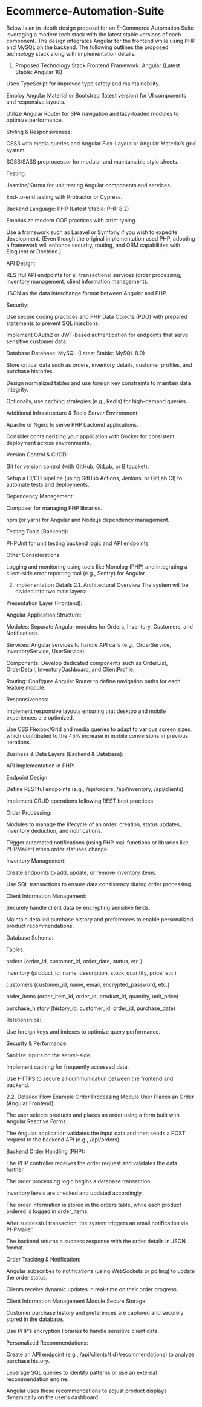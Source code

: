 # Ecommerce-Automation-Suite
Below is an in-depth design proposal for an E-Commerce Automation Suite leveraging a modern tech stack with the latest stable versions of each component. The design integrates Angular for the frontend while using PHP and MySQL on the backend. The following outlines the proposed technology stack along with implementation details.

1. Proposed Technology Stack
Frontend
Framework: Angular (Latest Stable: Angular 16)

Uses TypeScript for improved type safety and maintainability.

Employ Angular Material or Bootstrap (latest version) for UI components and responsive layouts.

Utilize Angular Router for SPA navigation and lazy-loaded modules to optimize performance.

Styling & Responsiveness:

CSS3 with media queries and Angular Flex-Layout or Angular Material’s grid system.

SCSS/SASS preprocessor for modular and maintainable style sheets.

Testing:

Jasmine/Karma for unit testing Angular components and services.

End-to-end testing with Protractor or Cypress.

Backend
Language: PHP (Latest Stable: PHP 8.2)

Emphasize modern OOP practices with strict typing.

Use a framework such as Laravel or Symfony if you wish to expedite development. (Even though the original implementation used PHP, adopting a framework will enhance security, routing, and ORM capabilities with Eloquent or Doctrine.)

API Design:

RESTful API endpoints for all transactional services (order processing, inventory management, client information management).

JSON as the data interchange format between Angular and PHP.

Security:

Use secure coding practices and PHP Data Objects (PDO) with prepared statements to prevent SQL injections.

Implement OAuth2 or JWT-based authentication for endpoints that serve sensitive customer data.

Database
Database: MySQL (Latest Stable: MySQL 8.0)

Store critical data such as orders, inventory details, customer profiles, and purchase histories.

Design normalized tables and use foreign key constraints to maintain data integrity.

Optionally, use caching strategies (e.g., Redis) for high-demand queries.

Additional Infrastructure & Tools
Server Environment:

Apache or Nginx to serve PHP backend applications.

Consider containerizing your application with Docker for consistent deployment across environments.

Version Control & CI/CD:

Git for version control (with GitHub, GitLab, or Bitbucket).

Setup a CI/CD pipeline (using GitHub Actions, Jenkins, or GitLab CI) to automate tests and deployments.

Dependency Management:

Composer for managing PHP libraries.

npm (or yarn) for Angular and Node.js dependency management.

Testing Tools (Backend):

PHPUnit for unit testing backend logic and API endpoints.

Other Considerations:

Logging and monitoring using tools like Monolog (PHP) and integrating a client-side error reporting tool (e.g., Sentry) for Angular.

2. Implementation Details
2.1. Architectural Overview
The system will be divided into two main layers:

Presentation Layer (Frontend):

Angular Application Structure:

Modules: Separate Angular modules for Orders, Inventory, Customers, and Notifications.

Services: Angular services to handle API calls (e.g., OrderService, InventoryService, UserService).

Components: Develop dedicated components such as OrderList, OrderDetail, InventoryDashboard, and ClientProfile.

Routing: Configure Angular Router to define navigation paths for each feature module.

Responsiveness:

Implement responsive layouts ensuring that desktop and mobile experiences are optimized.

Use CSS Flexbox/Grid and media queries to adapt to various screen sizes, which contributed to the 45% increase in mobile conversions in previous iterations.

Business & Data Layers (Backend & Database):

API Implementation in PHP:

Endpoint Design:

Define RESTful endpoints (e.g., /api/orders, /api/inventory, /api/clients).

Implement CRUD operations following REST best practices.

Order Processing:

Modules to manage the lifecycle of an order: creation, status updates, inventory deduction, and notifications.

Trigger automated notifications (using PHP mail functions or libraries like PHPMailer) when order statuses change.

Inventory Management:

Create endpoints to add, update, or remove inventory items.

Use SQL transactions to ensure data consistency during order processing.

Client Information Management:

Securely handle client data by encrypting sensitive fields.

Maintain detailed purchase history and preferences to enable personalized product recommendations.

Database Schema:

Tables:

orders (order_id, customer_id, order_date, status, etc.)

inventory (product_id, name, description, stock_quantity, price, etc.)

customers (customer_id, name, email, encrypted_password, etc.)

order_items (order_item_id, order_id, product_id, quantity, unit_price)

purchase_history (history_id, customer_id, order_id, purchase_date)

Relationships:

Use foreign keys and indexes to optimize query performance.

Security & Performance:

Sanitize inputs on the server-side.

Implement caching for frequently accessed data.

Use HTTPS to secure all communication between the frontend and backend.

2.2. Detailed Flow Example
Order Processing Module
User Places an Order (Angular Frontend):

The user selects products and places an order using a form built with Angular Reactive Forms.

The Angular application validates the input data and then sends a POST request to the backend API (e.g., /api/orders).

Backend Order Handling (PHP):

The PHP controller receives the order request and validates the data further.

The order processing logic begins a database transaction.

Inventory levels are checked and updated accordingly.

The order information is stored in the orders table, while each product ordered is logged in order_items.

After successful transaction, the system triggers an email notification via PHPMailer.

The backend returns a success response with the order details in JSON format.

Order Tracking & Notification:

Angular subscribes to notifications (using WebSockets or polling) to update the order status.

Clients receive dynamic updates in real-time on their order progress.

Client Information Management Module
Secure Storage:

Customer purchase history and preferences are captured and securely stored in the database.

Use PHP’s encryption libraries to handle sensitive client data.

Personalized Recommendations:

Create an API endpoint (e.g., /api/clients/{id}/recommendations) to analyze purchase history.

Leverage SQL queries to identify patterns or use an external recommendation engine.

Angular uses these recommendations to adjust product displays dynamically on the user’s dashboard.